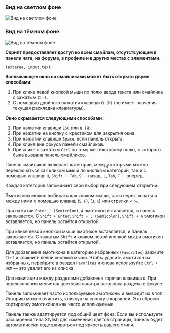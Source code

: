 ### Вид на светлом фоне

![Вид на светлом фоне](https://i.imgur.com/RX9Ri9R.png)

### Вид на тёмном фоне

![Вид на тёмном фоне](https://i.imgur.com/goXdU8N.png)

**Скрипт предоставляет доступ ко всем смайлам, отсутствующим в панели чата, на форуме, в профиле и в других местах с элементами.**

`textarea, input.text`

**Всплывающее окно со смайликами может быть открыто двумя способами:**

1. При клике левой кнопкой мыши по полю ввода текста или смайлика с зажатым `Ctrl`.
2. С помощью двойного нажатия клавиши `Q (Й)` (не имеет значения текущая раскладка клавиатуры).

**Окно скрывается следующими способами:**

1. При нажатии клавиши `ESC` или `Q (Й)`.
2. При нажатии на кнопку с крестиком для закрытия окна.
3. При нажатии клавиши `Space`, если панель открыта.
4. При клике вне фокуса панели смайликов.
5. При клике с зажатым `Ctrl` по тому же текстовому полю, с которого была вызвана панель смайликов.

Панель смайликов включает категории, между которыми можно переключаться как кликом мыши по кнопкам категорий, так и с помощью клавиш: `H`, `Shift + Tab`, `S` — назад, `L`, `Tab`, `F` — вперёд.

Каждая категория запоминает свой выбор при следующем открытии.

Эмотиконы можно выбирать как кликом мыши, так и переключаться между ними с помощью клавиш (`S`, `F`), (`J`, `K`) или стрелки `< >`.

При нажатии `Enter`, `; (Semicolon)`, `A` эмотикон вставляется, и панель закрывается. С `Shift + Enter`, `Shift + ; (Semicolon)`, `Shift + A` эмотикон вставляется, но панель остаётся открытой.

При клике левой кнопкой мыши эмотикон вставляется, и панель закрывается. С зажатым `Shift` и кликом левой кнопкой мыши эмотикон вставляется, но панель остаётся открытой.

Для добавления эмотикона в категорию избранных (`Favorites`) зажмите `Ctrl` и кликните левой кнопкой мыши. Чтобы удалить эмотикон из избранных, перейдите в раздел `Favorites` и снова используйте `Ctrl + ЛКМ` — это удалит его из списка.

Для навигации между разделами добавлена горячая клавиша `D`. При переключении меняется цветовая палитра заголовка раздела в фокусе.

Панель запоминает часто используемые эмотиконы и выводит их в топ. Историю можно очистить, кликнув на кнопку с корзиной. Это сбросит сортировку эмотиконов как часто используемые.

Панель также адаптируется под общий цвет фона. Если вы используете расширения типа Stylish для изменения цветов страницы, панель будет автоматически подстраиваться под яркость вашего стиля.
